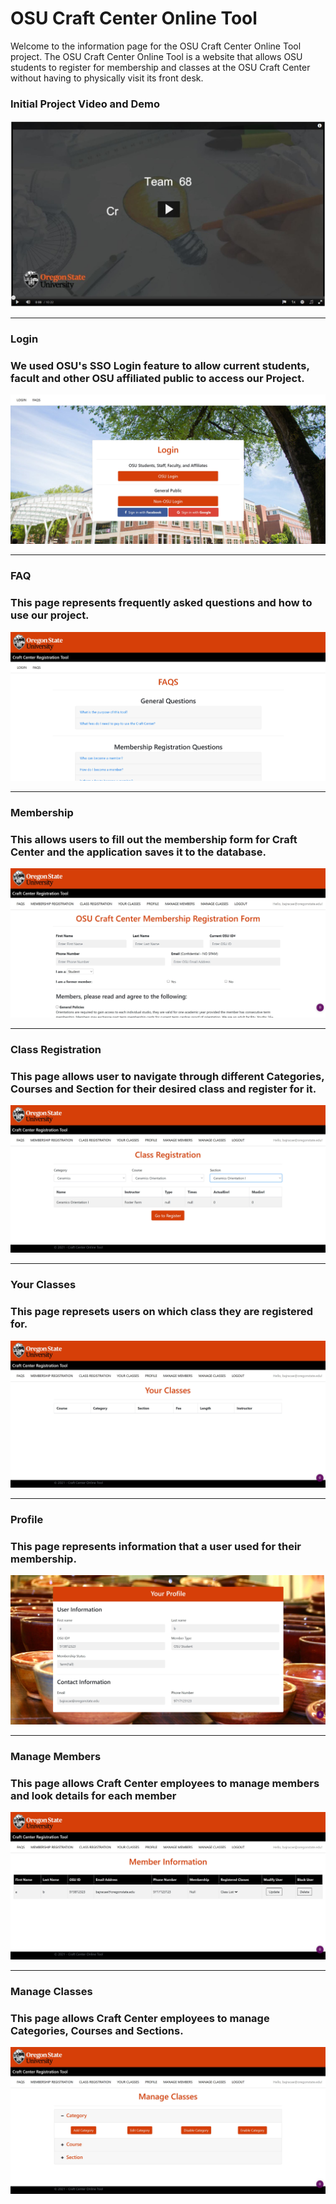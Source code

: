 # OSU Craft Center Online Tool

Welcome to the information page for the OSU Craft Center Online Tool project. The OSU Craft Center Online Tool is a website that allows OSU students to register for membership and classes at the OSU Craft Center without having to physically visit its front desk.

### **Initial Project Video and Demo**
[![Initial Project Demo Video](images/initial_project_video.JPG)](https://media.oregonstate.edu/media/t/1_7kd65oxz)


---

### **Login**
### **We used OSU's SSO Login feature to allow current students, facult and other OSU affiliated public to access our Project.**
![Image](images/login_page.JPG)

---

### **FAQ**
### **This page represents frequently asked questions and how to use our project.**
![Image](images/faq_page.JPG)

---

### **Membership**
### **This allows users to fill out the membership form for Craft Center and the application saves it to the database.**
![Image](images/membership_registration_page.JPG)

---

### **Class Registration**
### **This page allows user to navigate through different Categories, Courses and Section for their desired class and register for it.**
![Image](images/class_registration_page.JPG)

---

### **Your Classes**
### **This page represets users on which class they are registered for.** 
![Image](images/your_classes_page.JPG)

---

### **Profile**
### **This page represents information that a user used for their membership.**
![Image](images/your_profile_page.JPG)

---

### **Manage Members**
### **This page allows Craft Center employees to manage members and look details for each member**
![Image](images/member_information_page.JPG)

---

### **Manage Classes**
### **This page allows Craft Center employees to manage Categories, Courses and Sections.**
![Image](images/manage_class_page.JPG)



